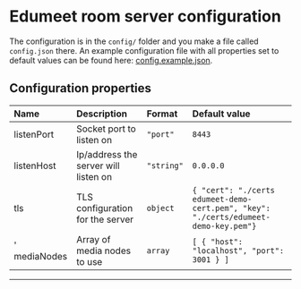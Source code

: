 # Edumeet room server configuration

The configuration is in the `config/` folder and you make a file called `config.json` there.
An example configuration file with all properties set to default values
can be found here: [config.example.json](config/config.example.json).

## Configuration properties

| Name | Description | Format | Default value |
| :--- | :---------- | :----- | :------------ |
| listenPort | Socket port to listen on | `"port"` | ``8443`` |
| listenHost | Ip/address the server will listen on | `"string"` | ``0.0.0.0``
| tls | TLS configuration for the server | `object` | ``{ "cert": "./certs edumeet-demo-cert.pem", "key": "./certs/edumeet-demo-key.pem"}`` |
' mediaNodes | Array of media nodes to use | `array` | ``[ { "host": "localhost", "port": 3001 } ]`` |
---
